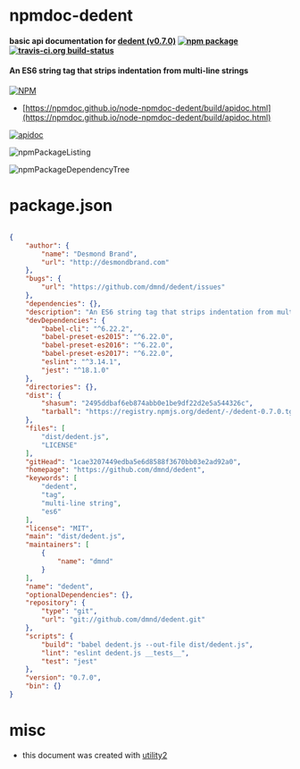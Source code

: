 # npmdoc-dedent

#### basic api documentation for  [dedent (v0.7.0)](https://github.com/dmnd/dedent)  [![npm package](https://img.shields.io/npm/v/npmdoc-dedent.svg?style=flat-square)](https://www.npmjs.org/package/npmdoc-dedent) [![travis-ci.org build-status](https://api.travis-ci.org/npmdoc/node-npmdoc-dedent.svg)](https://travis-ci.org/npmdoc/node-npmdoc-dedent)

#### An ES6 string tag that strips indentation from multi-line strings

[![NPM](https://nodei.co/npm/dedent.png?downloads=true&downloadRank=true&stars=true)](https://www.npmjs.com/package/dedent)

- [https://npmdoc.github.io/node-npmdoc-dedent/build/apidoc.html](https://npmdoc.github.io/node-npmdoc-dedent/build/apidoc.html)

[![apidoc](https://npmdoc.github.io/node-npmdoc-dedent/build/screenCapture.buildCi.browser.%252Ftmp%252Fbuild%252Fapidoc.html.png)](https://npmdoc.github.io/node-npmdoc-dedent/build/apidoc.html)

![npmPackageListing](https://npmdoc.github.io/node-npmdoc-dedent/build/screenCapture.npmPackageListing.svg)

![npmPackageDependencyTree](https://npmdoc.github.io/node-npmdoc-dedent/build/screenCapture.npmPackageDependencyTree.svg)



# package.json

```json

{
    "author": {
        "name": "Desmond Brand",
        "url": "http://desmondbrand.com"
    },
    "bugs": {
        "url": "https://github.com/dmnd/dedent/issues"
    },
    "dependencies": {},
    "description": "An ES6 string tag that strips indentation from multi-line strings",
    "devDependencies": {
        "babel-cli": "^6.22.2",
        "babel-preset-es2015": "^6.22.0",
        "babel-preset-es2016": "^6.22.0",
        "babel-preset-es2017": "^6.22.0",
        "eslint": "^3.14.1",
        "jest": "^18.1.0"
    },
    "directories": {},
    "dist": {
        "shasum": "2495ddbaf6eb874abb0e1be9df22d2e5a544326c",
        "tarball": "https://registry.npmjs.org/dedent/-/dedent-0.7.0.tgz"
    },
    "files": [
        "dist/dedent.js",
        "LICENSE"
    ],
    "gitHead": "1cae3207449edba5e6d8588f3670bb03e2ad92a0",
    "homepage": "https://github.com/dmnd/dedent",
    "keywords": [
        "dedent",
        "tag",
        "multi-line string",
        "es6"
    ],
    "license": "MIT",
    "main": "dist/dedent.js",
    "maintainers": [
        {
            "name": "dmnd"
        }
    ],
    "name": "dedent",
    "optionalDependencies": {},
    "repository": {
        "type": "git",
        "url": "git://github.com/dmnd/dedent.git"
    },
    "scripts": {
        "build": "babel dedent.js --out-file dist/dedent.js",
        "lint": "eslint dedent.js __tests__",
        "test": "jest"
    },
    "version": "0.7.0",
    "bin": {}
}
```



# misc
- this document was created with [utility2](https://github.com/kaizhu256/node-utility2)
